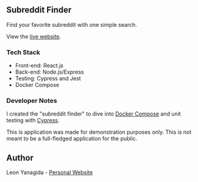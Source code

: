 ## Subreddit Finder

Find your favorite subreddit with one simple search.

View the [live website](https://subreddit-finder-1.herokuapp.com/).

### Tech Stack

- Front-end: React.js
- Back-end: Node.js/Express
- Testing: Cypress and Jest
- Docker Compose

### Developer Notes

I created the "subreddit finder" to dive into [Docker Compose](https://github.com/docker/compose) and unit testing with [Cypress](https://github.com/cypress-io/cypress).

This is application was made for demonstration purposes only. This is not meant to be a full-fledged application for the public.

## Author

Leon Yanagida - [Personal Website](https://leonyanagida.com)
